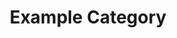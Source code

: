 ---
title: Example Category
description: A description of this category
image: 

# Badge style
style:
    background: "#2a9d8f"
    color: "#fff"
---